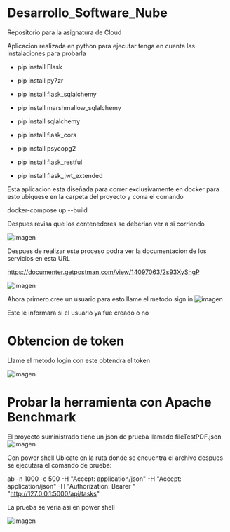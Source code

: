 # Desarrollo_Software_Nube
Repositorio para la asignatura de Cloud

Aplicacion realizada en python para ejecutar tenga en cuenta las instalaciones para probarla 

* pip install Flask

* pip install py7zr

* pip install flask_sqlalchemy

* pip install marshmallow_sqlalchemy

* pip install sqlalchemy

* pip install flask_cors

* pip install psycopg2

* pip install flask_restful

* pip install flask_jwt_extended


Esta aplicacion esta diseñada para correr exclusivamente en docker para esto ubiquese en la carpeta del proyecto y corra el comando

docker-compose up --build


Despues revisa que los contenedores se deberian ver a si corriendo

![imagen](https://user-images.githubusercontent.com/111519973/232250534-f71f05df-85f9-46ad-bf96-8fa89edf54c8.png)





Despues de realizar  este proceso podra ver la documentacion de los servicios en esta URL


https://documenter.getpostman.com/view/14097063/2s93XyShgP

![imagen](https://user-images.githubusercontent.com/111519973/232250609-63f3f704-7730-480b-b866-cd90aac9e1a2.png)


Ahora primero cree un usuario para esto llame el metodo sign in 
![imagen](https://user-images.githubusercontent.com/111519973/232250676-97b52f34-0b70-4d94-9b86-201f814cd396.png)


Este le informara si el usuario ya fue creado o no


# Obtencion de token

Llame el metodo login  con este obtendra el token 

![imagen](https://user-images.githubusercontent.com/111519973/232250743-2db41bd5-5d6a-467d-8c90-2ae31e74372a.png)


# Probar la herramienta con Apache Benchmark
 

El proyecto suministrado  tiene un json de prueba llamado fileTestPDF.json
![imagen](https://user-images.githubusercontent.com/111519973/232250872-c81ecccf-a12e-42f0-97f8-076af9895885.png)

Con power shell Ubicate  en la ruta donde se encuentra  el archivo despues se ejecutara el comando de prueba: 

 ab -n 1000 -c 500  -H "Accept: application/json" -H "Accept: application/json" -H "Authorization: Bearer <Mi token>" "http://127.0.0.1:5000/api/tasks"
 
 
 La prueba se veria asi en power shell
 
 ![imagen](https://user-images.githubusercontent.com/111519973/232250949-546259e2-c5ed-49d2-b134-c8be648964f1.png)






